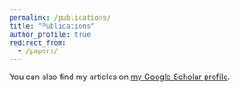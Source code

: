 ```yaml
---
permalink: /publications/
title: "Publications"
author_profile: true
redirect_from:
  - /papers/
---
```


<div class="wordwrap">You can also find my articles on <a href="{{site.author.googlescholar}}">my Google Scholar profile</a>.</div>
